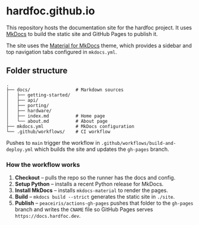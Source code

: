 # hardfoc.github.io

This repository hosts the documentation site for the hardfoc project. It uses
[MkDocs](https://www.mkdocs.org/) to build the static site and GitHub Pages to
publish it.

The site uses the [Material for MkDocs](https://squidfunk.github.io/mkdocs-material/)
theme, which provides a sidebar and top navigation tabs configured in
`mkdocs.yml`.

## Folder structure

```
.
├── docs/                 # Markdown sources
│   ├── getting-started/
│   ├── api/
│   ├── porting/
│   ├── hardware/
│   ├── index.md          # Home page
│   └── about.md          # About page
├── mkdocs.yml            # MkDocs configuration
└── .github/workflows/    # CI workflow
```

Pushes to `main` trigger the workflow in `.github/workflows/build-and-deploy.yml`
which builds the site and updates the `gh-pages` branch.

### How the workflow works

1. **Checkout** – pulls the repo so the runner has the docs and config.
2. **Setup Python** – installs a recent Python release for MkDocs.
3. **Install MkDocs** – installs `mkdocs-material` to render the pages.
4. **Build** – `mkdocs build --strict` generates the static site in `./site`.
5. **Publish** – `peaceiris/actions-gh-pages` pushes that folder to the
   `gh-pages` branch and writes the `CNAME` file so GitHub Pages serves
   `https://docs.hardfoc.dev`.
